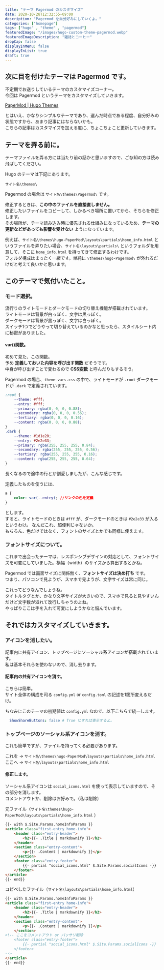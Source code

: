 ```yaml
---
title: "テーマ Pagermod のカスタマイズ"
date: 2020-10-28T12:32:55+09:00
description: "Pagermod を自分好みにしていくよ。"
categories: ["homepage"]
tags: ["hugo" , "theme" , "pagermod"]
featuredImage: "/images/hugo-custom-theme-pagermod.webp"
featuredImageDescription: "雑誌とコーヒー"
dropCap: false
displayInMenu: false
displayInList: true
draft: true
---
```

## 次に目を付けたテーマは Pagermod です。
不定期でお送りしているテーマのカスタマイズコーナー。  
今回は Pagermod というテーマをカスタマイズしていきます。

[PaperMod | Hugo Themes](https://themes.gohugo.io/hugo-papermod/)

とはいえ、かなりシンプルなテーマであり、選んだ時点である程度、自分好みの状態ですから、あまり記事にはならないかも。  
こちらの記事はカスタマイズを加える度に、ちょこちょこと更新していきます。
## テーマを弄る前に。
テーマファイルを弄る方には当たり前の話かと思いますので、ご存知の方は読み飛ばしてください。  

Hugo のテーマは下記にあります。  

`サイト名\themes\`

Pagermod の場合は `サイト名\themes\Pagermod\` です。

修正するときは、**この中のファイルを直接直しません。**  
修正したいファイルをコピーして、しかるべき場所に置いてから、そちらを修正します。  
その場所が、テーマ読み込み時に優先される仕組みになっているため、**テーマの更新などがあっても影響を受けない** ようになっています。

例えば、`サイト名\themes\hugo-PaperMod\layouts\partials\home_info.html` というファイルを弄りたい場合、`サイト名\layouts\partials\` というフォルダを用意して、そこに `home_info.html` を持ってきて修正するわけです。  
フォルダ構成はまったく一緒です。単純に `\themes\hugo-Pagermod\` が外れるだけだと考えて良いかと思います。

## このテーマで気付いたこと。
### モード選択。
流行りのライトモードとダークモードの切り替え機能が搭載されています。  
ライトモードは背景が白っぽく、文字は黒っぽく。  
ダークモードは背景が黒っぽく、文字は白っぽく。  
スイッチ1つでどうやって切り替えているのかなと思ったら、スタイルシート内に秘密がありました。
#### var()関数。
初めて見た、この関数。  
予め **定義しておいた内容を呼び出す関数** だそうです。  
中身が呼び出すことで変わるので **CSS変数** と呼んだりもするそう。

Pagermod の場合、`theme-vars.css` の中で、ライトモードが `.root` ダークモードが `.dark` で定義されています。
```css
:root {
    --theme: #fff;
    --entry: #fff;
    --primary: rgba(0, 0, 0, 0.88);
    --secondary: rgba(0, 0, 0, 0.56);
    --tertiary: rgba(0, 0, 0, 0.16);
    --content: rgba(0, 0, 0, 0.88);
}
.dark {
    --theme: #1d1e20;
    --entry: #2e2e33;
    --primary: rgba(255, 255, 255, 0.84);
    --secondary: rgba(255, 255, 255, 0.56);
    --tertiary: rgba(255, 255, 255, 0.16);
    --content: rgba(255, 255, 255, 0.64);
}

```
長くなるので途中の行とか割愛しましたが、こんな感じです。

定義したものを使うには、
```css
a {
    color: var(--entry); //リンクの色を定義
}
```
とします。  
すると、ライトモードのときは `#fff` が、ダークモードのときは `#2e2e33` が入るというわけ。
なんだこれ、超便利じゃないか。  
もちろん、色だけではなく、フォントのサイズとかでも同様に使えます。
### フォントサイズについて。
これまで出会ったテーマは、レスポンシブデザインの対応として、フォントサイズを可変にしていました。横幅（width）のサイズから算出するとかね。  

Pagermod では画面サイズに関係無く、**フォントサイズは決め打ち** です。  
つまり、パソコンで見ようが、スマホで見ようが、文字サイズは常に同じ。

これってどうなんでしょうね。  
タイトルタグとか、かなり文字サイズが大きいので、スマホで見ると見やすいんだけど文字数が溢れて改行しちゃうのよね。  
やっぱりここは手を入れて可変にしようかなと悩んでいます。

## それではカスタマイズしていきます。
### アイコンを消したい。
記事内に共有アイコン、トップページにソーシャル系アイコンが搭載されています。  
私は基本それらを使わないので、消し去ります。
#### 記事内の共有アイコンを消す。
こちらは簡単。  
サイト全体の構成を司る `config.yml` or `config.toml` の記述を1箇所変えるだけ。

ちなみにこのテーマの初期値は `config.yml` なので、以下こちらで統一します。

```yml
  ShowShareButtons: false # True にすれば表示するよ。
```
### トップページのソーシャル系アイコンを消す。
これも簡単ですが、ファイルを持ってくる必要があります。

これを → `サイト名\themes\hugo-PaperMod\layouts\partials\home_info.html`  
ここへ → `サイト名\layouts\partials\home_info.html`

#### 修正します。
ソーシャル系アイコンは `social_icons.html` を使って表示していますので、その部分を消します。  
コメントアウトか、削除はお好みで。（私は削除）

元ファイル（`サイト名\themes\hugo-PaperMod\layouts\partials\home_info.html` ）
```html
{{- with $.Site.Params.homeInfoParams }}
<article class="first-entry home-info">
    <header class="entry-header">
        <h2>{{- .Title | markdownify }}</h2>
    </header>
    <section class="entry-content">
        <p>{{- .Content | markdownify }}</p>
    </section>
    <footer class="entry-footer">
        {{- partial "social_icons.html" $.Site.Params.socialIcons -}}
    </footer>
</article>
{{- end}}
```

コピペしたファイル（`サイト名\layouts\partials\home_info.html`）
```html
{{- with $.Site.Params.homeInfoParams }}
<article class="first-entry home-info">
    <header class="entry-header">
        <h2>{{- .Title | markdownify }}</h2>
    </header>
    <section class="entry-content">
        <p>{{- .Content | markdownify }}</p>
    </section>
<!-- ここをコメントアウト or バッサリ削除
    <footer class="entry-footer">
        {{- partial "social_icons.html" $.Site.Params.socialIcons -}}
    </footer>
-->
</article>
{{- end}}
```